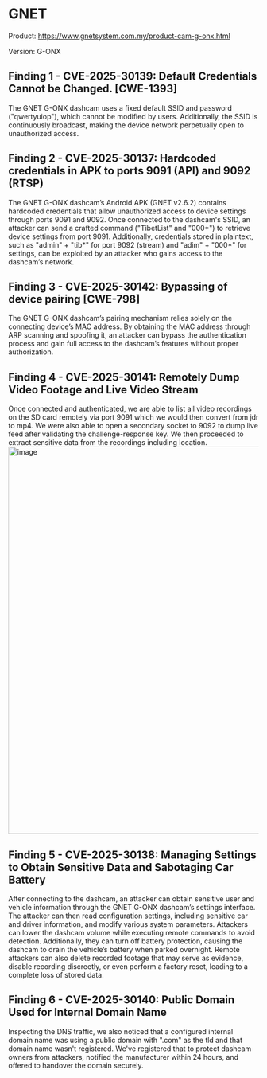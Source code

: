 # GNET

Product: https://www.gnetsystem.com.my/product-cam-g-onx.html

Version: G-ONX

## Finding 1 - CVE-2025-30139: Default Credentials Cannot be Changed. [CWE-1393]
The GNET G-ONX dashcam uses a fixed default SSID and password ("qwertyuiop"), which cannot be modified by users. 
Additionally, the SSID is continuously broadcast, making the device network perpetually open to unauthorized access.

## Finding 2 - CVE-2025-30137: Hardcoded credentials in APK to ports 9091 (API) and 9092 (RTSP)
The GNET G-ONX dashcam’s Android APK (GNET v2.6.2) contains hardcoded credentials that allow unauthorized access to device settings through ports 9091 and 9092. Once connected to the dashcam's SSID, an attacker can send a crafted command ("TibetList" and "000*") to retrieve device settings from port 9091. Additionally, credentials stored in plaintext, such as "admin" + "tib*" for port 9092 (stream) and "adim" + "000*" for settings, can be exploited by an attacker who gains access to the dashcam’s network.

## Finding 3 - CVE-2025-30142: Bypassing of device pairing [CWE-798]
The GNET G-ONX dashcam’s pairing mechanism relies solely on the connecting device’s MAC address. By obtaining the MAC address through ARP scanning and spoofing it, an attacker can bypass the authentication process and gain full access to the dashcam’s features without proper authorization. ​

## Finding 4 - CVE-2025-30141: Remotely Dump Video Footage and Live Video Stream
Once connected and authenticated, we are able to list all video recordings on the SD card remotely via port 9091 which we would then convert from jdr to mp4. We were also able to open a secondary socket to 9092 to dump live feed after validating the challenge-response key. We then proceeded to extract sensitive data from the recordings including location.
<img width="778" alt="image" src="https://github.com/user-attachments/assets/e4558607-7fcc-44d5-9422-ccb65f73cf71" />


## Finding 5 - CVE-2025-30138: Managing Settings to Obtain Sensitive Data and Sabotaging Car Battery
After connecting to the dashcam, an attacker can obtain sensitive user and vehicle information through the GNET G-ONX dashcam’s settings interface. The attacker can then read configuration settings, including sensitive car and driver information, and modify various system parameters. Attackers can lower the dashcam volume while executing remote commands to avoid detection. Additionally, they can turn off battery protection, causing the dashcam to drain the vehicle’s battery when parked overnight. Remote attackers can also delete recorded footage that may serve as evidence, disable recording discreetly, or even perform a factory reset, leading to a complete loss of stored data.

## Finding 6 - CVE-2025-30140: Public Domain Used for Internal Domain Name
Inspecting the DNS traffic, we also noticed that a configured internal domain name was using a public domain with ".com" as the tld and that domain name wasn't registered. We've registered that to protect dashcam owners from attackers, notified the manufacturer within 24 hours, and offered to handover the domain securely.
